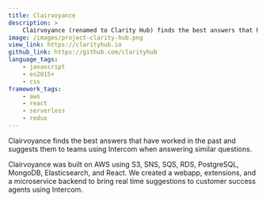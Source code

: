 ```yaml
---
title: Clairvoyance
description: >
    Clairvoyance (renamed to Clarity Hub) finds the best answers that have worked in the past and suggests them to teams using Intercom when answering similar questions.
image: /images/project-clarity-hub.png
view_link: https://clarityhub.io
github_link: https://github.com/clarityhub
language_tags:
    - javascript
    - es2015+
    - css
framework_tags:
    - aws
    - react
    - serverless
    - redux
---
```


Clairvoyance finds the best answers that have worked in the past and suggests them to teams using Intercom when answering similar questions.

Clairvoyance was built on AWS using S3, SNS, SQS, RDS, PostgreSQL, MongoDB, Elasticsearch, and React. We created a webapp, extensions, and a microservice backend to bring real time suggestions to customer success agents using Intercom.
